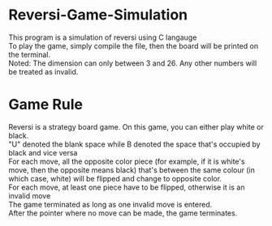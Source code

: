 # Reversi-Game-Simulation
This program is a simulation of reversi using C langauge\
To play the game, simply compile the file, then the board will be printed on the terminal.\
Noted: The dimension can only between 3 and 26. Any other numbers will be treated as invalid.
# Game Rule
Reversi is a strategy board game. On this game, you can either play white or black.\
"U" denoted the blank space while B denoted the space that's occupied by black and vice versa\
For each move, all the opposite color piece (for example, if it is white's move, then the opposite means black) that's between the same colour (in which case, white) will be flipped and change to opposite color.\
For each move, at least one piece have to be flipped, otherwise it is an invalid move\
The game terminated as long as one invalid move is entered.\
After the pointer where no move can be made, the game terminates.

